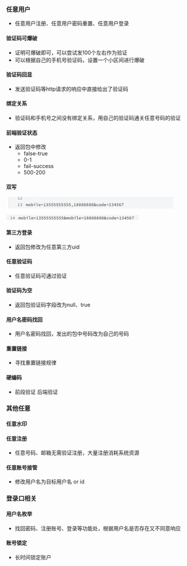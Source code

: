 ### 任意用户

* 任意用户注册、任意用户密码重置、任意用户登录

#### 验证码可爆破

* 证明可爆破即可，可以尝试发100个左右作为验证
* 可以根据自己的手机号验证码，设置一个小区间进行爆破

#### 验证码回显

* 发送验证码等http请求的响应中直接给出了验证码

#### 绑定关系

* 验证码和手机号之间没有绑定关系，用自己的验证码通关任意号码的验证

#### 前端验证状态

* 返回包中修改
  * false-true
  * 0-1
  * fail-success
  * 500-200

#### 双写

![image-20240114161010276](.\images\image-20240114161010276.png)

![image-20240114161043811](.\images\image-20240114161043811.png)

#### 第三方登录

* 返回包修改为任意第三方uid

#### 任意验证码

* 任意验证码可通过验证

#### 验证码为空

* 返回包验证码字段改为null、true

#### 用户名密码找回

* 用户名密码找回，发出的包中号码改为自己的号码 

#### 重置链接

* 寻找重置链接规律

#### 硬编码

* 前段验证 后端验证

### 其他任意

#### 任意水印

#### 任意注册

* 任意号码、邮箱无需验证注册，大量注册消耗系统资源

#### 任意账号接管

* 修改用户名为目标用户名 or id

### 登录口相关

#### 用户名枚举

* 找回密码、注册账号、登录等功能处，根据用户名是否存在又不同意响应

#### 账号锁定

* 长时间锁定账户